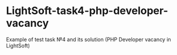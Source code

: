 LightSoft-task4-php-developer-vacancy
=====================================
Example of test task №4 and its solution (PHP Developer vacancy in LightSoft)
